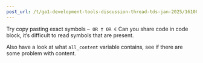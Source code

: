 ```yaml
---
post_url: /t/ga1-development-tools-discussion-thread-tds-jan-2025/161083/38
---
```

Try copy pasting exact symbols `— OR † OR €` Can you share code in code block, it’s difficult to read symbols that are present.

Also have a look at what `all_content` variable contains, see if there are some problem with content.